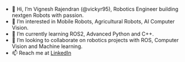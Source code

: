 - 👋 Hi, I’m Vignesh Rajendran (@vickyr95), Robotics Engineer building nextgen Robots with passion.
- 👀 I’m interested in Mobile Robots, Agricultural Robots, AI Computer Vision.
- 🌱 I’m currently learning ROS2, Advanced Python and C++. 
- 💞️ I’m looking to collaborate on robotics projects with ROS, Computer Vision and Machine learning.
- 📫 Reach me at [LinkedIn](https://www.linkedin.com/in/vicky-rajendran/)
<!---
<p align="left"> <img src="https://komarev.com/ghpvc/?username=vickyr95&label=Profile%20views&color=0e75b6&style=flat" alt="vickyr95" /> </p>

[![My github stats](https://github-readme-stats.vercel.app/api?username=vickyr95&show_icons=true&theme=tokyonight)](https://github.com/anuraghazra/github-readme-stats) 


vickyr95/vickyr95 is a ✨ special ✨ repository because its `README.md` (this file) appears on your GitHub profile.
You can click the Preview link to take a look at your changes.
--->
